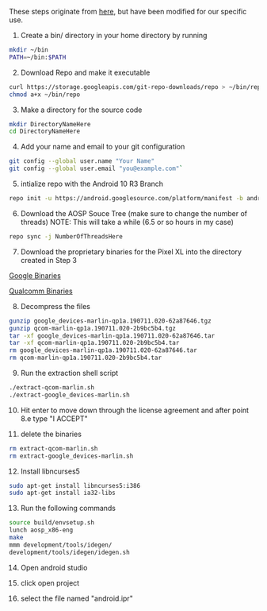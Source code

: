 These steps originate from [here](https://source.android.com/setup/build/downloading#getting-the-files), but have been modified for our specific use.
1. Create a bin/ directory in your home directory by running
```bash
mkdir ~/bin  
PATH=~/bin:$PATH 
```

2. Download Repo and make it executable
```bash
curl https://storage.googleapis.com/git-repo-downloads/repo > ~/bin/repo  
chmod a+x ~/bin/repo
 ```

3. Make a directory for the source code
```bash
mkdir DirectoryNameHere  
cd DirectoryNameHere
```

4. Add your name and email to your git configuration
```bash
git config --global user.name "Your Name" 
git config --global user.email "you@example.com"`
```

5. intialize repo with the Android 10 R3 Branch
```bash
repo init -u https://android.googlesource.com/platform/manifest -b android-10.0.0_r3
```

6. Download the AOSP Souce Tree (make sure to change the number of threads)
NOTE: This will take a while (6.5 or so hours in my case)
```bash
repo sync -j NumberOfThreadsHere
```

7. Download the proprietary binaries for the Pixel XL into the directory created in Step 3

[Google Binaries](https://dl.google.com/dl/android/aosp/google_devices-marlin-qp1a.190711.020-62a87646.tgz)

[Qualcomm Binaries](https://dl.google.com/dl/android/aosp/qcom-marlin-qp1a.190711.020-2b9bc5b4.tgz)

8. Decompress the files
```bash
gunzip google_devices-marlin-qp1a.190711.020-62a87646.tgz  
gunzip qcom-marlin-qp1a.190711.020-2b9bc5b4.tgz  
tar -xf google_devices-marlin-qp1a.190711.020-62a87646.tar  
tar -xf qcom-marlin-qp1a.190711.020-2b9bc5b4.tar  
rm google_devices-marlin-qp1a.190711.020-62a87646.tar  
rm qcom-marlin-qp1a.190711.020-2b9bc5b4.tar
```

9. Run the extraction shell script
```bash
./extract-qcom-marlin.sh  
./extract-google_devices-marlin.sh
```

10. Hit enter to move down through the license agreement and after point 8.e type "I ACCEPT"

11. delete the binaries
```bash
rm extract-qcom-marlin.sh  
rm extract-google_devices-marlin.sh
```

12. Install libncurses5
```bash
sudo apt-get install libncurses5:i386
sudo apt-get install ia32-libs
```

13. Run the following commands
```bash
source build/envsetup.sh
lunch aosp_x86-eng
make
mmm development/tools/idegen/
development/tools/idegen/idegen.sh
```
14. Open android studio

15. click open project

16. select the file named "android.ipr"
